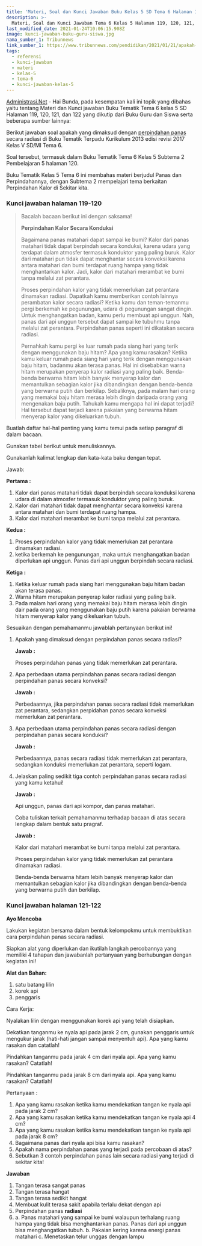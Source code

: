 ```yaml
---
title: 'Materi, Soal dan Kunci Jawaban Buku Kelas 5 SD Tema 6 Halaman 119 sd 122'
description: >-
  Materi, Soal dan Kunci Jawaban Tema 6 Kelas 5 Halaman 119, 120, 121, dan 122 Buku Tematik Kurikulum 2013 revisi 2017.
last_modified_date: 2021-01-24T10:06:15.908Z
image: kunci-jawaban-buku-guru-siswa.jpg
nama_sumber_1: Tribunnews
link_sumber_1: https://www.tribunnews.com/pendidikan/2021/01/21/apakah-yang-dimaksud-dengan-perpindahan-panas-secara-radiasi-jawaban-tema-6-kelas-5-sd-subtema-2?page=all
tags:
  - referensi
  - kunci-jawaban
  - materi
  - kelas-5
  - tema-6
  - kunci-jawaban-kelas-5
---
```


[Administrasi.Net](https://administrasi.net "Administrasi.Net") - Hai Bunda, pada kesempatan kali ini topik yang dibahas yaitu tentang Materi dan Kunci jawaban Buku Tematik Tema 6 kelas 5 SD Halaman 119, 120, 121, dan 122 yang dikutip dari Buku Guru dan Siswa serta beberapa sumber lainnya:

Berikut jawaban soal apakah yang dimaksud dengan [perpindahan panas](https://administrasi.net/teori/jenis-perpindahan-panas-dalam-kehidupan-sehari-hari "perpindahan panas") secara radiasi di Buku Tematik Terpadu Kurikulum 2013 edisi revisi 2017 Kelas V SD/MI Tema 6.

Soal tersebut, termasuk dalam Buku Tematik Tema 6 Kelas 5 Subtema 2 Pembelajaran 5 halaman 120.

Buku Tematik Kelas 5 Tema 6 ini membahas materi berjudul Panas dan Perpindahannya, dengan Subtema 2 mempelajari tema berkaitan Perpindahan Kalor di Sekitar kita.

### Kunci jawaban halaman 119-120

> Bacalah bacaan berikut ini dengan saksama!
> 
> **Perpindahan Kalor Secara Konduksi**
> 
> Bagaimana panas matahari dapat sampai ke bumi? Kalor dari panas matahari tidak dapat berpindah secara konduksi, karena udara yang terdapat dalam atmosfer termasuk konduktor yang paling buruk. Kalor dari matahari pun tidak dapat menghantar secara konveksi karena antara matahari dan bumi terdapat ruang hampa yang tidak menghantarkan kalor. Jadi, kalor dari matahari merambat ke bumi tanpa melalui zat perantara.
>
> Proses perpindahan kalor yang tidak memerlukan zat perantara dinamakan radiasi. Dapatkah kamu memberikan contoh lainnya perambatan kalor secara radiasi? Ketika kamu dan teman-temanmu pergi berkemah ke pegunungan, udara di pegunungan sangat dingin. Untuk menghangatkan badan, kamu perlu membuat api unggun. Nah, panas dari api unggun tersebut dapat sampai ke tubuhmu tanpa melalui zat perantara. Perpindahan panas seperti ini dikatakan secara radiasi.
>
> Pernahkah kamu pergi ke luar rumah pada siang hari yang terik dengan menggunakan baju hitam? Apa yang kamu rasakan? Ketika kamu keluar rumah pada siang hari yang terik dengan menggunakan baju hitam, badanmu akan terasa panas. Hal ini disebabkan warna hitam merupakan penyerap kalor radiasi yang paling baik. Benda-benda berwarna hitam lebih banyak menyerap kalor dan memantulkan sebagian kalor jika dibandingkan dengan benda-benda yang berwarna putih dan berkilap. Sebaliknya, pada malam hari orang yang memakai baju hitam merasa lebih dingin daripada orang yang mengenakan baju putih. Tahukah kamu mengapa hal ini dapat terjadi? Hal tersebut dapat terjadi karena pakaian yang berwarna hitam menyerap kalor yang dikeluarkan tubuh.

Buatlah daftar hal-hal penting yang kamu temui pada setiap paragraf di dalam bacaan.

Gunakan tabel berikut untuk menuliskannya.

Gunakanlah kalimat lengkap dan kata-kata baku dengan tepat.

Jawab:

**Pertama :**

1. 	Kalor dari panas matahari tidak dapat berpindah secara konduksi karena udara di dalam atmosfer termasuk konduktor yang paling buruk.
2. 	Kalor dari matahari tidak dapat menghantar secara konveksi karena antara matahari dan bumi terdapat ruang hampa.
3. 	Kalor dari matahari merambat ke bumi tanpa melalui zat perantara.

**Kedua :**

1.	Proses perpindahan kalor yang tidak memerlukan zat perantara dinamakan radiasi.
2. 	ketika berkemah ke pengunungan, maka untuk menghangatkan badan diperlukan api unggun.
	Panas dari api unggun berpindah secara radiasi.

**Ketiga :**

1.	Ketika keluar rumah pada siang hari menggunakan baju hitam badan akan terasa panas.
2.	Warna hitam merupakan penyerap kalor radiasi yang paling baik.
3.	Pada malam hari orang yang memakai baju hitam merasa lebih dingin dair pada orang yang menggunakan baju putih karena pakaian berwarna hitam menyerap kalor yang dikeluarkan tubuh.

Sesuaikan dengan pemahamanmu jawablah pertanyaan berikut ini!

1. 	Apakah yang dimaksud dengan perpindahan panas secara radiasi?

	**Jawab :**

	Proses perpindahan panas yang tidak memerlukan zat perantara.

2. 	Apa perbedaan utama perpindahan panas secara radiasi dengan perpindahan panas secara konveksi?

	**Jawab	:**

	Perbedaannya, jika perpindahan panas secara radiasi tidak memerlukan zat perantara, sedangkan perpidahan panas secara konveksi memerlukan zat perantara.

3. 	Apa perbedaan utama perpindahan panas secara radiasi dengan perpindahan panas secara konduksi?

	**Jawab :**

	Perbedaannya, panas secara radiasi tidak memerlukan zat perantara, sedangkan konduksi memerlukan zat perantara, seperti logam.

4. 	Jelaskan paling sedikit tiga contoh perpindahan panas secara radiasi yang kamu ketahui!

	**Jawab :**

	Api unggun, panas dari api kompor, dan panas matahari.

	Coba tuliskan terkait pemahamanmu terhadap bacaan di atas secara lengkap dalam bentuk satu pragraf.

	**Jawab :**

	Kalor dari matahari merambat ke bumi tanpa melalui zat perantara.

	Proses perpindahan kalor yang tidak memerlukan zat perantara dinamakan radiasi.

	Benda-benda berwarna hitam lebih banyak menyerap kalor dan memantulkan sebagian kalor jika dibandingkan dengan benda-benda yang berwarna putih dan berkilap.

### Kunci jawaban halaman 121-122

**Ayo Mencoba**

Lakukan kegiatan bersama dalam bentuk kelompokmu untuk membuktikan cara perpindahan panas secara radiasi.

Siapkan alat yang diperlukan dan ikutilah langkah percobannya yang memiliki 4 tahapan dan jawabanlah pertanyaan yang berhubungan dengan kegiatan ini!

**Alat dan Bahan:**

1.	satu batang lilin
2.	korek api
3.	penggaris

Cara Kerja:

Nyalakan lilin dengan menggunakan korek api yang telah disiapkan.

Dekatkan tanganmu ke nyala api pada jarak 2 cm, gunakan penggaris untuk mengukur jarak (hati-hati jangan sampai menyentuh api). Apa yang kamu rasakan dan catatlah!

Pindahkan tanganmu pada jarak 4 cm dari nyala api. Apa yang kamu rasakan? Catatlah!

Pindahkan tanganmu pada jarak 8 cm dari nyala api. Apa yang kamu rasakan? Catatlah!

Pertanyaan :

1. Apa yang kamu rasakan ketika kamu mendekatkan tangan ke nyala api pada jarak 2 cm?
2. Apa yang kamu rasakan ketika kamu mendekatkan tangan ke nyala api 4 cm?
3. Apa yang kamu rasakan ketika kamu mendekatkan tangan ke nyala api pada jarak 8 cm?
4. Bagaimana panas dari nyala api bisa kamu rasakan?
5. Apakah nama perpindahan panas yang terjadi pada percobaan di atas?
6. Sebutkan 3 contoh perpindahan panas lain secara radiasi yang terjadi di sekitar kita!

**Jawaban**

1. 	Tangan terasa sangat panas
2. 	Tangan terasa hangat
3. 	Tangan terasa sedikit hangat
4. 	Membuat kulit terasa sakit apabila terlalu dekat dengan api
5. 	Perpindahan panas **radiasi**
6. 	a. 	Panas matahari yang sampai ke bumi walaupun terhalang ruang hampa yang tidak bisa menghantarkan panas.
	Panas dari api unggun bisa menghangatkan tubuh.
	b. 	Pakaian kering karena energi panas matahari
	c. 	Menetaskan telur unggas dengan lampu

